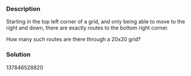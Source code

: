 ### Description
Starting in the top left corner of a grid, and only being able to move to the right and down, there are exactly routes to the bottom right corner.

How many such routes are there through a 20x20 grid?


### Solution
137846528820